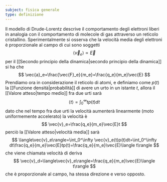 ```yaml
---
subject: fisica generale
type: definizione
---
```

Il modello di Drude-Lorentz descrive il comportamento degli elettroni liberi in analogia con il comportamento di molecole di gas attraverso un reticolo cristallino.
Sperimentalmente si osserva che la velocità media degli elettroni è proporzionale al campo di cui sono soggetti
$$
\langle\vec{v}_e\rangle\propto\vec{E}
$$
per il [[Secondo principio della dinamica|secondo principio della dinamica]] si ha che 
$$
\vec{a}_e=\frac{\vec{F}_e}{m_e}=\frac{q_e}{m_e}\vec{E}
$$
Prendiamo ora in considerazione il reticolo di atomi, e definiamo come $p(t)$ la [[Funzione densità|probabilità]] di avere un urto in un istante $t$, allora il [[Valore atteso|tempo medio]] fra due urti sarà
$$
\langle t\rangle=\int_0^\infty tp(t)dt
$$
dato che nel tempo fra due urti la velocità aumenterà linearmente (moto uniformemente accelerato) la velocità è
$$
\vec{v}_e=\frac{q_e}{m_e}\vec{E}t
$$
perciò la [[Valore atteso|velocità media]] sarà
$$
\langle\vec{v}_e\rangle=\int_0^\infty \vec{v}_e(t)p(t)dt=\int_0^\infty dt\frac{q_e}{m_e}\vec{E}tp(t)=\frac{q_e}{m_e}\vec{E}\langle t\rangle
$$
che viene chiamata velocità di deriva
$$
\vec{v}_d=\langle\vec{v}_e\rangle=\frac{q_e}{m_e}\vec{E}\langle t\rangle
$$
che è proporzionale al campo, ha stessa direzione e verso opposto.